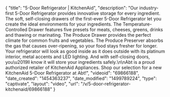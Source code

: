 {
    "title": "5-Door Refrigerator | KitchenAid",
    "description": "Our industry-first 5-Door Refrigerator provides innovative storage for every ingredient. The soft, self-closing drawers of the first-ever 5-Door Refrigerator let you create the ideal environments for your ingredients. The Temperature-Controlled Drawer features five presets for meats, cheeses, greens, drinks and thawing or marinating. The Produce Drawer provides the perfect climate for common fruits and vegetables. The Produce Preserver absorbs the gas that causes over-ripening, so your food stays fresher for longer. Your refrigerator will look as good inside as it does outside with its platinum interior, metal accents and LED lighting. And with self-closing doors, you\u2019ll know it will store your ingredients safely.\n\nAbt is a proud authorized retailer of KitchenAid Appliances. Shop our selection for a new KitchenAid 5-Door Refrigerator at Abt!",
    "videoid": "69866188",
    "date_created": "1454363237",
    "date_modified": "1499789224",
    "type": "captivate",
    "layout": "video",
    "url": "\/v\/5-door-refrigerator-kitchenaid\/69866188"
}